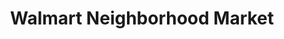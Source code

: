 ---
title: "Walmart Neighborhood Market"
url: /kernersville/walmart-neighborhood-market/
shop: Supermarkt
---